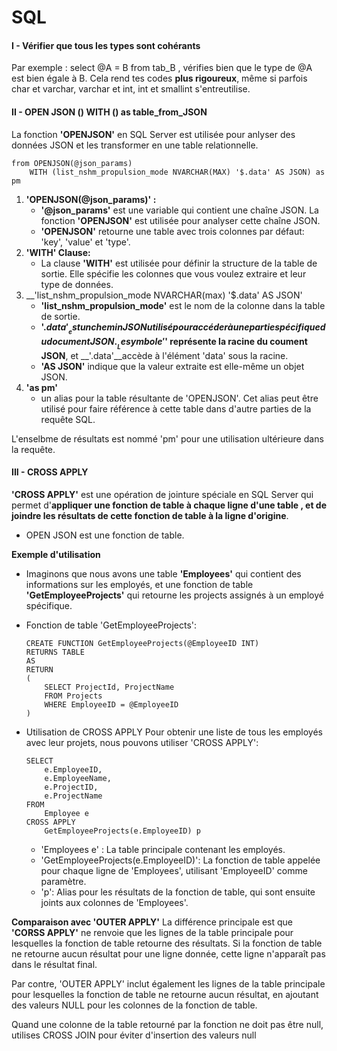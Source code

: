 # SQL
#### I - Vérifier que tous les types sont cohérants
Par exemple : select @A = B from tab_B , vérifies bien que le type de @A est bien égale à B.
Cela rend tes codes __plus rigoureux__, même si parfois char et varchar, varchar et int, int et smallint s'entreutilise.

#### II - OPEN JSON () WITH () as table_from_JSON
La fonction __'OPENJSON'__ en SQL Server est utilisée pour anlyser des données JSON et les transformer en une table relationnelle.
````
from OPENJSON(@json_params) 
    WITH (list_nshm_propulsion_mode NVARCHAR(MAX) '$.data' AS JSON) as pm
````
1. __'OPENJSON(@json_params)' :__
    * __'@json_params'__ est une variable qui contient une chaîne JSON. La fonction __'OPENJSON'__ est utilisée pour analyser cette chaîne JSON.
    * __'OPENJSON'__ retourne une table avec trois colonnes par défaut: 'key', 'value' et 'type'.
2. __'WITH' Clause:__
    * La clause __'WITH'__ est utilisée pour définir la structure de la table de sortie. Elle spécifie les colonnes que vous voulez extraire et leur type de données.
3. __'list_nshm_propulsion_mode NVARCHAR(max) '$.data' AS JSON'
    * __'list_nshm_propulsion_mode'__ est le nom de la colonne dans la table de sortie.
    * __'$.data'__ est un chemin JSON utilisé pour accéder à une partie spécifique du document JSON. __Le symbole '$' représente la racine du coument JSON__, et __'.data'__accède à l'élément 'data' sous la racine.
    * __'AS JSON'__ indique que la valeur extraite est elle-même un objet JSON.
4. __'as pm'__ 
    * un alias pour la table résultante de 'OPENJSON'. Cet alias peut être utilisé pour faire référence à cette table dans d'autre parties de la requête SQL.

L'enselbme de résultats est nommé 'pm' pour une utilisation ultérieure dans la requête.

#### III - CROSS APPLY
__'CROSS APPLY'__ est une opération de jointure spéciale en SQL Server qui permet d'__appliquer une fonction de table à chaque ligne d'une table , et de joindre les résultats de cette fonction de table à la ligne d'origine__.

* OPEN JSON est une fonction de table.

__Exemple d'utilisation__
* Imaginons que nous avons une table __'Employees'__ qui contient des informations sur les employés, et une fonction de table __'GetEmployeeProjects'__ qui retourne les projects assignés à un employé spécifique.

* Fonction de table 'GetEmployeeProjects':
    ````
    CREATE FUNCTION GetEmployeeProjects(@EmployeeID INT)
    RETURNS TABLE
    AS
    RETURN 
    (
        SELECT ProjectId, ProjectName
        FROM Projects
        WHERE EmployeeID = @EmployeeID
    )
    ````
* Utilisation de CROSS APPLY
    Pour obtenir une liste de tous les employés avec leur projets, nous pouvons utiliser 'CROSS APPLY':
    ````
    SELECT 
        e.EmployeeID,
        e.EmployeeName,
        e.ProjectID,
        e.ProjectName
    FROM
        Employee e
    CROSS APPLY
        GetEmployeeProjects(e.EmployeeID) p
    ````
    * 'Employees e' : La table principale contenant les employés.
    * 'GetEmployeeProjects(e.EmployeeID)': La fonction de table appelée pour chaque ligne de 'Employees', utilisant 'EmployeeID' comme paramètre.
    * 'p': Alias pour les résultats de la fonction de table, qui sont ensuite joints aux colonnes de 'Employees'.

__Comparaison avec 'OUTER APPLY'__
La différence principale est que __'CORSS APPLY'__ ne renvoie que les lignes de la table principale pour lesquelles la fonction de table retourne des résultats. Si la fonction de table ne retourne aucun résultat pour une ligne donnée, cette ligne n'apparaît pas dans le résultat final.

Par contre, 'OUTER APPLY' inclut également les lignes de la table principale pour lesquelles la fonction de table ne retourne aucun résultat, en ajoutant des valeurs NULL pour les colonnes de la fonction de table.

Quand une colonne de la table retourné par la fonction ne doit pas être null, utilises CROSS JOIN pour éviter d'insertion des valeurs null 



